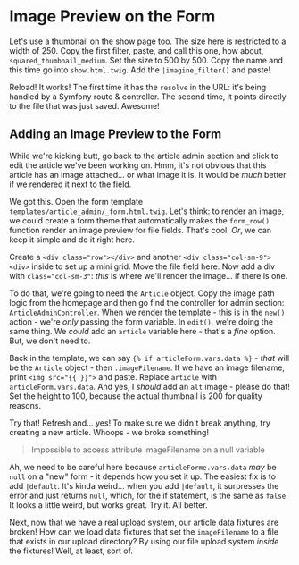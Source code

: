 # Image Preview on the Form

Let's use a thumbnail on the show page too. The size here is restricted to a width
of 250. Copy the first filter, paste, and call this one, how about,
`squared_thumbnail_medium`. Set the size to 500 by 500. Copy the name and this
time go into `show.html.twig`. Add the `|imagine_filter()` and paste!

Reload! It works! The first time it has the `resolve` in the URL: it's being handled
by a Symfony route & controller. The second time, it points directly to the file
that was just saved. Awesome!

## Adding an Image Preview to the Form

While we're kicking butt, go back to the article admin section and click to edit
the article we've been working on. Hmm, it's not obvious that this article has an
image attached... or what image it is. It would be *much* better if we rendered
it next to the field.

We got this. Open the form template `templates/article_admin/_form.html.twig`.
Let's think: to render an image, we could create a form theme that automatically
makes the `form_row()` function render an image preview for file fields. That's
cool. *Or*, we can keep it simple and do it right here.

Create a `<div class="row"></div>` and another `<div class="col-sm-9"><div>` inside
to set up a mini grid. Move the file field here. Now add a div with `class="col-sm-3"`:
*this* is where we'll render the image... if there is one.

To do that, we're going to need the `Article` object. Copy the image path logic
from the homepage and then go find the controller for admin section:
`ArticleAdminController`. When we render the template - this is in the `new()` action -
we're *only* passing the form variable. In `edit()`, we're doing the same thing.
We *could* add an `article` variable here - that's a *fine* option. But, we don't
need to.

Back in the template, we can say `{% if articleForm.vars.data %}` - *that* will
be the `Article` object - then `.imageFilename`. If we have an image filename,
print `<img src="{{ }}">` and paste. Replace `article` with `articleForm.vars.data`.
And yes, I *should* add an `alt` image - please do that! Set the height to 100,
because the actual thumbnail is 200 for quality reasons.

Try that! Refresh and... yes! To make sure we didn't break anything, try creating
a new article. Whoops - we broke something!

> Impossible to access attribute imageFilename on a null variable

Ah, we need to be careful here because `articleForme.vars.data` *may* be `null`
on a "new" form - it depends how you set it up. The easiest fix is to add `|default`.
It's kinda weird... when you add `|default`, it surpresses the error and just returns
`null`, which, for the if statement, is the same as `false`. It looks a little weird,
but works great. Try it. All better.

Next, now that we have a real upload system, our article data fixtures are broken!
How can we load data fixtures that set the `imageFilename` to a file that exists
in our upload directory? By using our file upload system *inside* the fixtures!
Well, at least, sort of.
